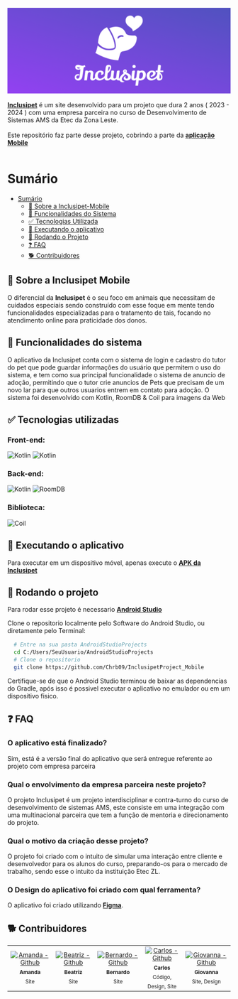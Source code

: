 ![Logo](https://github.com/Chrb09/InclusipetProject_Mobile/blob/master/app/src/main/res/drawable-nodpi/banner.png)

[**Inclusipet**](https://github.com/Chrb09/InclusipetProject) é um site desenvolvido para um projeto que dura 2 anos ( 2023 - 2024 ) com uma empresa parceira no curso de Desenvolvimento de Sistemas AMS da Etec da Zona Leste. <br> <br>
Este repositório faz parte desse projeto, cobrindo a parte da [**aplicação Mobile**](https://drive.google.com/file/d/1X5gTYyRNvY_xTznlJKeusi64kDknuwfW/view?usp=sharing) <br>
<br>

# Sumário

- [Sumário](#sumário)
  - [🤔 Sobre a Inclusipet-Mobile](#-sobre-a-Inclusipet-mobile)
  - [📖 Funcionalidades do Sistema](#-funcionalidades-do-sistema)
  - [✅ Tecnologias Utilizada](#-tecnologias-utilizadas)
  - [📱 Executando o aplicativo](#-executando-o-aplicativo)
  - [📁 Rodando o Projeto](#-rodando-o-projeto)
  - [❓ FAQ](#-FAQ)
  - [🐕 Contribuidores](#-contribuidores)

## 🤔 Sobre a Inclusipet Mobile

O diferencial da **Inclusipet** é o seu foco em animais que necessitam de cuidados especiais sendo construído com esse foque em mente tendo funcionalidades especializadas para o tratamento de tais, focando no atendimento online para praticidade dos donos.
<br>

## 📖 Funcionalidades do sistema

O aplicativo da Inclusipet conta com o sistema de login e cadastro do tutor do pet que pode guardar informações do usuário que permitem o uso do sistema, e tem como sua principal funcionalidade o sistema de anuncio de adoção, permitindo que o tutor crie anuncios de Pets que precisam de um novo lar para que outros usuarios entrem em contato para adoção. O sistema foi desenvolvido com Kotlin, RoomDB & Coil para imagens da Web
<br>

## ✅ Tecnologias utilizadas

### Front-end: <br>

![Kotlin](https://img.shields.io/badge/kotlin-574DBD?style=for-the-badge&logo=kotlin&logoColor=white)
![Kotlin](https://img.shields.io/badge/jetpack_compose-574DBD?style=for-the-badge&logo=jetpackcompose&logoColor=white)

### Back-end: <br>

![Kotlin](https://img.shields.io/badge/kotlin-574DBD?style=for-the-badge&logo=kotlin&logoColor=white)
![RoomDB](https://img.shields.io/badge/Roomdb-574DBD?style=for-the-badge&logo=SQlite&logoColor=white)

### Biblioteca: <br>

![Coil](https://img.shields.io/badge/COIL-574DBD?style=for-the-badge&logo=android&logoColor=white)
<br>

## 📱 Executando o aplicativo

Para executar em um dispositivo móvel, apenas execute o [**APK da Inclusipet**](https://drive.google.com/file/d/1X5gTYyRNvY_xTznlJKeusi64kDknuwfW/view?usp=sharing)

## 📁 Rodando o projeto

Para rodar esse projeto é necessario [**Android Studio**](https://developer.android.com/studio?gad_source=1&gclid=Cj0KCQiA_9u5BhCUARIsABbMSPt93UxqnBL56se2ibEkmP6qnoeinDb_5aQaPfB5p9zVJVDeO57EgkAaAhJCEALw_wcB&gclsrc=aw.ds&hl=pt-br)

Clone o repositorio localmente pelo Software do Android Studio, ou diretamente pelo Terminal:

```bash
  # Entre na sua pasta AndroidStudioProjects
  cd C:/Users/SeuUsuario/AndroidStudioProjects
  # Clone o repositorio
  git clone https://github.com/Chrb09/InclusipetProject_Mobile
```

Certifique-se de que o Android Studio terminou de baixar as dependencias do Gradle, após isso é possivel executar o aplicativo no emulador ou em um dispositivo fisico.

## ❓ FAQ

### **O aplicativo está finalizado?**

Sim, está é a versão final do aplicativo que será entregue referente ao projeto com empresa parceira

### **Qual o envolvimento da empresa parceira neste projeto?**

O projeto Inclusipet é um projeto interdisciplinar e contra-turno do curso de desenvolvimento de sistemas AMS, este consiste em uma integração com uma multinacional parceira que tem a função de mentoria e direcionamento do projeto.

### **Qual o motivo da criação desse projeto?**

O projeto foi criado com o intuito de simular uma interação entre cliente e desenvolvedor para os alunos do curso, preparando-os para o mercado de trabalho, sendo esse o intuito da instituição Etec ZL.

### **O Design do aplicativo foi criado com qual ferramenta?**

O aplicativo foi criado utilizando [ **Figma**](https://www.figma.com/file/L4PJEj1teaiU0Gs0vkBkwf/Figma-Inclusipet-Oficial?type=design&node-id=0-1&mode=design&t=fGISzfXShJrtB8nw-0).
<br>

## 🐕 Contribuidores

<div align=center>
  <table>
    <tr>
      <td align="center">
        <a href="https://github.com/Amanda093">
          <img src="https://avatars.githubusercontent.com/u/138123400?v=4" width="100px;" alt="Amanda - Github"/><br>
          <sub>
            <b>Amanda</b>
          </sub> <br>
        </a>
        <sub>
          Site
        </sub>
      </td>
      <td align="center">
        <a href="https://github.com/Beatriz02020">
          <img src="https://avatars.githubusercontent.com/u/133404301?v=4" width="100px;" alt="Beatriz - Github"/><br>
          <sub>
            <b>Beatriz</b>
          </sub> <br>
        </a>
        <sub>
            Site
          </sub>
      </td>
      </td>
      <td align="center">
        <a href="https://github.com/BernardoVxexra">
          <img src="https://avatars.githubusercontent.com/u/142687809?v=4" width="100px;" alt="Bernardo - Github"/><br>
          <sub>
            <b>Bernardo</b>
          </sub> <br> 
        </a>
        <sub>
            Site
        </sub>
      </td>
      <td align="center">
        <a href="https://github.com/Chrb09">
          <img src="https://avatars.githubusercontent.com/u/132484542?v=4" width="100px;" alt="Carlos - Github"/><br>
          <sub>
              <b>Carlos</b>
            </sub> <br>
        </a>
        <sub>
            Código, Design, Site
          </sub>
      </td>
      </td>
      <td align="center">
        <a href="https://github.com/GioAndradeD">
          <img src="https://avatars.githubusercontent.com/u/182276752?v=4" width="100px;" alt="Giovanna - Github"/><br>
          <sub>
            <b>Giovanna</b>
          </sub> <br>
        </a>
        <sub>
            Site, Design
          </sub>
      </td>
    </tr>
  </table>
<div>

